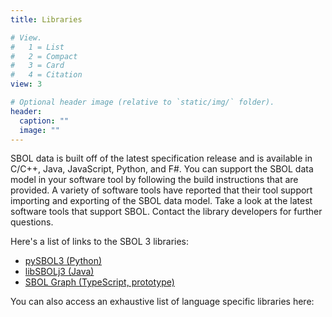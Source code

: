 ```yaml
---
title: Libraries

# View.
#   1 = List
#   2 = Compact
#   3 = Card
#   4 = Citation
view: 3

# Optional header image (relative to `static/img/` folder).
header:
  caption: ""
  image: ""
---
```



SBOL data is built off of the latest specification release and is available in C/C++, Java, JavaScript, Python, and F#. You can support the SBOL data model in your software tool by following the build instructions that are provided. A variety of software tools have reported that their tool support importing and exporting of the SBOL data model. Take a look at the latest software tools that support SBOL. Contact the library developers for further questions.

Here's a list of links to the SBOL 3 libraries:
<ul>
<li><a href="https://github.com/SynBioDex/pySBOL3" target="_blank">pySBOL3 (Python)</a></li>
<li><a href="https://synbiodex.github.io/libSBOLj3" target="_blank">libSBOLj3 (Java)</a></li>
<li><a href="https://github.com/sboltools/sbolgraph" target="_blank">SBOL Graph (TypeScript, prototype)</a></li>
</ul>

You can also access an exhaustive list of language specific libraries here:
